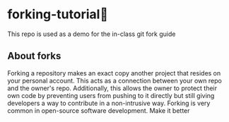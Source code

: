 # forking-tutorial🍴
This repo is used as a demo for the in-class git fork guide

## About forks
Forking a repository makes an exact copy another project that resides on your personal account. This acts as a connection between your own repo and the owner's repo. Additionally, this allows the owner to protect their own code by preventing users from pushing to it directly but still giving developers a way to contribute in a non-intrusive way. Forking is very common in open-source software development.
Make it better